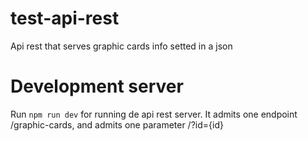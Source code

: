 # test-api-rest
Api rest that serves graphic cards info setted in a json

# Development server
Run `npm run dev` for running de api rest server. It admits one endpoint /graphic-cards, and admits one parameter /?id={id}
